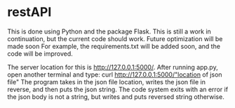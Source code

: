 # restAPI
This is done using Python and the package Flask. 
This is still a work in continuation, but the current code should work. Future optimization will be made soon
For example, the requirements.txt will be added soon, and the code will be improved.

The server location for this is http://127.0.0.1:5000/.
After running app.py, open another terminal and type:
curl http://127.0.0.1:5000/"location of json file"
The program takes in the json file location, writes the json file in reverse, and then puts the json string. 
The code system exits with an error if the json body is not a string, but writes and puts reversed string otherwise. 
